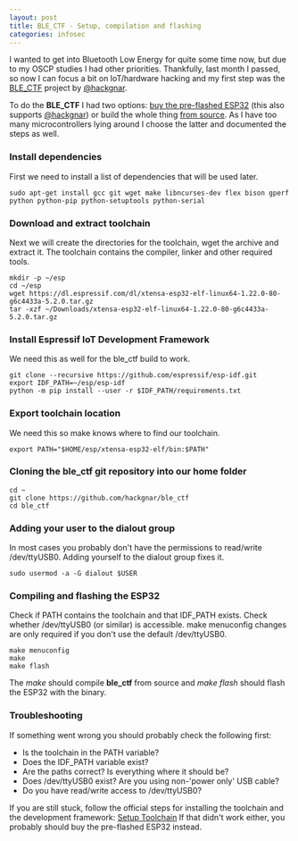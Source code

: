 ```yaml
---
layout: post
title: BLE_CTF - Setup, compilation and flashing
categories: infosec
---
```


I wanted to get into Bluetooth Low Energy for quite some time now, but due to my OSCP studies I had other priorities. Thankfully, last month I passed, so now I can focus a bit on IoT/hardware hacking and my first step was the [BLE_CTF](https://github.com/hackgnar/ble_ctf) project by [@hackgnar](https://twitter.com/hackgnar).

To do the **BLE_CTF** I had two options: [buy the pre-flashed ESP32](https://www.ebay.com/itm/173370426012?ssPageName=STRK:MESELX:IT&_trksid=p3984.m1558.l2649) (this also supports [@hackgnar](https://twitter.com/hackgnar)) or build the whole thing [from source](https://github.com/hackgnar/ble_ctf). As I have too many microcontrollers lying around I choose the latter and documented the steps as well.

### Install dependencies
First we need to install a list of dependencies that will be used later.
 
    sudo apt-get install gcc git wget make libncurses-dev flex bison gperf python python-pip python-setuptools python-serial

### Download and extract toolchain
Next we will create the directories for the toolchain, wget the archive and extract it. The toolchain contains the compiler, linker and other required tools.

    mkdir -p ~/esp
    cd ~/esp
    wget https://dl.espressif.com/dl/xtensa-esp32-elf-linux64-1.22.0-80-g6c4433a-5.2.0.tar.gz
    tar -xzf ~/Downloads/xtensa-esp32-elf-linux64-1.22.0-80-g6c4433a-5.2.0.tar.gz

### Install Espressif IoT Development Framework
We need this as well for the ble_ctf build to work.

    git clone --recursive https://github.com/espressif/esp-idf.git
    export IDF_PATH=~/esp/esp-idf
    python -m pip install --user -r $IDF_PATH/requirements.txt

### Export toolchain location
We need this so make knows where to find our toolchain.

    export PATH="$HOME/esp/xtensa-esp32-elf/bin:$PATH"

### Cloning the ble_ctf git repository into our home folder

    cd ~
    git clone https://github.com/hackgnar/ble_ctf
    cd ble_ctf

### Adding your user to the dialout group
In most cases you probably don't have the permissions to read/write /dev/ttyUSB0. Adding yourself to the dialout group fixes it.

    sudo usermod -a -G dialout $USER

### Compiling and flashing the ESP32
Check if PATH contains the toolchain and that IDF_PATH exists. Check whether /dev/ttyUSB0 (or similar) is accessible. make menuconfig changes are only required if you don't use the default /dev/ttyUSB0.

    make menuconfig
    make
    make flash

The *make* should compile **ble_ctf** from source and *make flash* should flash the ESP32 with the binary. 

### Troubleshooting
If something went wrong you should probably check the following first:
* Is the toolchain in the PATH variable?
* Does the IDF_PATH variable exist?
* Are the paths correct? Is everything where it should be?
* Does /dev/ttyUSB0 exist? Are you using non-'power only' USB cable?
* Do you have read/write access to /dev/ttyUSB0?

If you are still stuck, follow the official steps for installing the toolchain and the development framework: [Setup Toolchain](https://docs.espressif.com/projects/esp-idf/en/latest/get-started/#setup-toolchain) If that didn't work either, you probably should buy the pre-flashed ESP32 instead.

